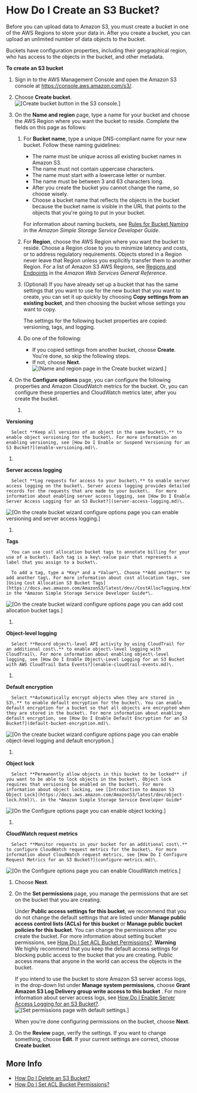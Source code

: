 # How Do I Create an S3 Bucket?<a name="create-bucket"></a>

Before you can upload data to Amazon S3, you must create a bucket in one of the AWS Regions to store your data in\. After you create a bucket, you can upload an unlimited number of data objects to the bucket\. 

Buckets have configuration properties, including their geographical region, who has access to the objects in the bucket, and other metadata\. 

**To create an S3 bucket**

1. Sign in to the AWS Management Console and open the Amazon S3 console at [https://console\.aws\.amazon\.com/s3/](https://console.aws.amazon.com/s3/)\.

1. Choose **Create bucket**\.  
![\[Create bucket button in the S3 console.\]](http://docs.aws.amazon.com/AmazonS3/latest/user-guide/images/create-bucket.png)

1. On the **Name and region** page, type a name for your bucket and choose the AWS Region where you want the bucket to reside\. Complete the fields on this page as follows:

   1. For **Bucket name**, type a unique DNS\-compliant name for your new bucket\. Follow these naming guidelines: 
      + The name must be unique across all existing bucket names in Amazon S3\. 
      + The name must not contain uppercase characters\.
      + The name must start with a lowercase letter or number\.
      + The name must be between 3 and 63 characters long\.
      + After you create the bucket you cannot change the name, so choose wisely\. 
      + Choose a bucket name that reflects the objects in the bucket because the bucket name is visible in the URL that points to the objects that you're going to put in your bucket\.

      For information about naming buckets, see [Rules for Bucket Naming](https://docs.aws.amazon.com/AmazonS3/latest/dev//BucketRestrictions.html#bucketnamingrules) in the *Amazon Simple Storage Service Developer Guide*\.

   1. For **Region**, choose the AWS Region where you want the bucket to reside\. Choose a Region close to you to minimize latency and costs, or to address regulatory requirements\. Objects stored in a Region never leave that Region unless you explicitly transfer them to another Region\. For a list of Amazon S3 AWS Regions, see [Regions and Endpoints](https://docs.aws.amazon.com/general/latest/gr/rande.html#s3_region) in the *Amazon Web Services General Reference*\.

   1. \(Optional\) If you have already set up a bucket that has the same settings that you want to use for the new bucket that you want to create, you can set it up quickly by choosing **Copy settings from an existing bucket**, and then choosing the bucket whose settings you want to copy\.

      The settings for the following bucket properties are copied: versioning, tags, and logging\.

   1. Do one of the following:
      + If you copied settings from another bucket, choose **Create**\. You're done, so skip the following steps\.
      + If not, choose **Next**\.  
![\[Name and region page in the Create bucket wizard.\]](http://docs.aws.amazon.com/AmazonS3/latest/user-guide/images/create-bucket-name-region.png)

1. On the **Configure options** page, you can configure the following properties and Amazon CloudWatch metrics for the bucket\. Or, you can configure these properties and CloudWatch metrics later, after you create the bucket\.

   1. 

****Versioning****

      Select **Keep all versions of an object in the same bucket\.** to enable object versioning for the bucket\. For more information on enabling versioning, see [How Do I Enable or Suspend Versioning for an S3 Bucket?](enable-versioning.md)\.

   1. 

****Server access logging****

      Select **Log requests for access to your bucket\.** to enable server access logging on the bucket\. Server access logging provides detailed records for the requests that are made to your bucket\.  For more information about enabling server access logging, see [How Do I Enable Server Access Logging for an S3 Bucket?](server-access-logging.md)\.  
![\[On the create bucket wizard configure options page you can enable versioning and server access logging.\]](http://docs.aws.amazon.com/AmazonS3/latest/user-guide/images/create-bucket-set-properties-1.png)

   1. 

****Tags****

      You can use cost allocation bucket tags to annotate billing for your use of a bucket\. Each tag is a key\-value pair that represents a label that you assign to a bucket\.

      To add a tag, type a *Key* and a *Value*\. Choose **Add another** to add another tag\. For more information about cost allocation tags, see [Using Cost Allocation S3 Bucket Tags](https://docs.aws.amazon.com/AmazonS3/latest/dev//CostAllocTagging.html) in the *Amazon Simple Storage Service Developer Guide*\.  
![\[On the create bucket wizard configure options page you can add cost allocation bucket tags.\]](http://docs.aws.amazon.com/AmazonS3/latest/user-guide/images/create-bucket-set-properties-2.png)

   1. 

****Object\-level logging****

      Select **Record object\-level API activity by using CloudTrail for an additional cost\.** to enable object\-level logging with CloudTrail\. For more information about enabling object\-level logging, see [How Do I Enable Object\-Level Logging for an S3 Bucket with AWS CloudTrail Data Events?](enable-cloudtrail-events.md)\.

   1. 

****Default encryption****

      Select **Automatically encrypt objects when they are stored in S3\.** to enable default encryption for the bucket\. You can enable default encryption for a bucket so that all objects are encrypted when they are stored in the bucket\. For more information about enabling default encryption, see [How Do I Enable Default Encryption for an S3 Bucket?](default-bucket-encryption.md)\.  
![\[On the create bucket wizard configure options page you can enable object-level logging and default encryption.\]](http://docs.aws.amazon.com/AmazonS3/latest/user-guide/images/create-bucket-set-properties-3.png)

   1. 

****Object lock****

      Select **Permanently allow objects in this bucket to be locked** if you want to be able to lock objects in the bucket\. Object lock requires that versioning be enabled on the bucket\. For more information about object locking, see [Introduction to Amazon S3 Object Lock](https://docs.aws.amazon.com/AmazonS3/latest/dev/object-lock.html)\. in the *Amazon Simple Storage Service Developer Guide*  
![\[On the Configure options page you can enable object locking.\]](http://docs.aws.amazon.com/AmazonS3/latest/user-guide/images/create-bucket-object-lock.png)

   1. 

****CloudWatch request metrics****

      Select **Monitor requests in your bucket for an additional cost\.** to configure CloudWatch request metrics for the bucket\. For more information about CloudWatch request metrics, see [How Do I Configure Request Metrics for an S3 Bucket?](configure-metrics.md)\.  
![\[On the Configure options page you can enable CloudWatch metrics.\]](http://docs.aws.amazon.com/AmazonS3/latest/user-guide/images/create-bucket-config-management.png)

1. Choose **Next**\.

1. On the **Set permissions** page, you manage the permissions that are set on the bucket that you are creating\. 

   Under **Public access settings for this bucket**, we recommend that you do not change the default settings that are listed under **Manage public access control lists \(ACLs\) for this bucket** or **Manage public bucket policies for this bucket**\. You can change the permissions after you create the bucket\. For more information about setting bucket permissions, see [How Do I Set ACL Bucket Permissions?](set-bucket-permissions.md)\. 
**Warning**  
We highly recommend that you keep the default access settings for blocking public access to the bucket that you are creating\. Public access means that anyone in the world can access the objects in the bucket\. 

   If you intend to use the bucket to store Amazon S3 server access logs, in the drop\-down list under **Manage system permissions**, choose **Grant Amazon S3 Log Delivery group write access to this bucket** \. For more information about server access logs, see [How Do I Enable Server Access Logging for an S3 Bucket?](server-access-logging.md)\.   
![\[Set permissions page with default settings.\]](http://docs.aws.amazon.com/AmazonS3/latest/user-guide/images/create-bucket-set-permissions.png)

   When you're done configuring permissions on the bucket, choose **Next**\.

1. On the **Review** page, verify the settings\. If you want to change something, choose **Edit**\. If your current settings are correct, choose **Create bucket**\.

## More Info<a name="create-bucket-moreinfo"></a>
+ [How Do I Delete an S3 Bucket?](delete-bucket.md)
+ [How Do I Set ACL Bucket Permissions?](set-bucket-permissions.md)